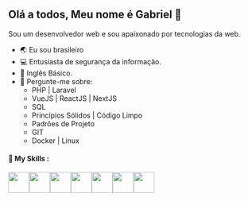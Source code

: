 ## Olá a todos, Meu nome é Gabriel 👋



Sou um desenvolvedor web e sou apaixonado por tecnologias da web.

- 🌏 Eu sou brasileiro 
- 💻 Entusiasta de segurança da informação.
- 📜 Inglês Básico.
- 💬 Pergunte-me sobre:
    - PHP | Laravel
    - VueJS | ReactJS | NextJS
    - SQL
    - Princípios Sólidos | Código Limpo
    - Padrões de Projeto
    - GIT
    - Docker | Linux
      
#### 🚀 My Skills :
<img src="https://img.icons8.com/?size=512&id=qcPZJD5DNDto&format=png" width="42px"><img src="https://img.icons8.com/?size=120&id=UG5EO81XNkPs&format=png" width="42px"><img src="https://img.icons8.com/fluency/256/javascript.png"  width="42px"><img src="https://img.icons8.com/fluency/256/node-js.png"  width="42px"><img src="https://img.icons8.com/?size=256&id=j9DnICNnlhGk&format=png" width="42px"><img src="https://img.icons8.com/?size=512&id=JRnxU7ZWP4mi&format=png" width="42px"><img src="https://img.icons8.com/?size=512&id=20906&format=png" width="42px">
